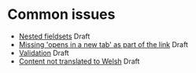 # Common issues
- [Nested fieldsets](https://github.com/hmrc/accessibility/blob/master/docs/common-issues/nested-fieldsets.md) Draft
- [Missing 'opens in a new tab' as part of the link](https://github.com/hmrc/accessibility/blob/master/docs/common-issues/open-in-new-window-links.md) Draft
- [Validation](https://github.com/hmrc/accessibility/blob/master/docs/common-issues/validation.md) Draft
- [Content not translated to Welsh](https://github.com/hmrc/accessibility/blob/master/docs/common-issues/welsh-translations.md) Draft
